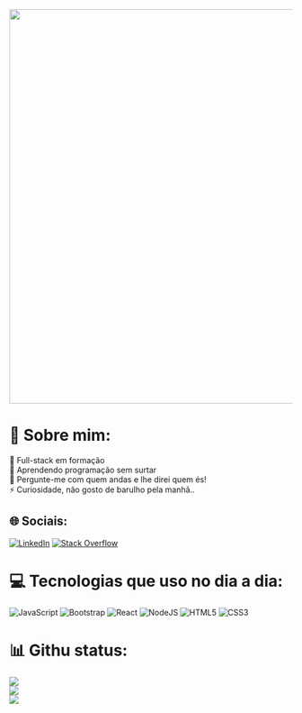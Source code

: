 <center>
<img width="700px" src="https://media0.giphy.com/media/13HgwGsXF0aiGY/giphy.gif?cid=790b76117918bbc69418bde1ca20ac7897d1f89568c82cbf&rid=giphy.gif&ct=g" style="max-width: 100%;">
</center>

# 💫 Sobre mim:
🔭 Full-stack em formação<br>🌱 Aprendendo programação sem surtar<br>💬 Pergunte-me com quem andas e lhe direi quem és!<br>⚡ Curiosidade, não gosto de barulho pela manhã..


## 🌐 Sociais:
[![LinkedIn](https://img.shields.io/badge/LinkedIn-%230077B5.svg?logo=linkedin&logoColor=white)](https://linkedin.com/in/https://www.linkedin.com/in/gabriellbonfim/) [![Stack Overflow](https://img.shields.io/badge/-Stackoverflow-FE7A16?logo=stack-overflow&logoColor=white)](https://stackoverflow.com/users/https://www.codewars.com/users/GabrielSouza2) 

# 💻 Tecnologias que uso no dia a dia:
![JavaScript](https://img.shields.io/badge/javascript-%23323330.svg?style=for-the-badge&logo=javascript&logoColor=%23F7DF1E) ![Bootstrap](https://img.shields.io/badge/bootstrap-%23563D7C.svg?style=for-the-badge&logo=bootstrap&logoColor=white) ![React](https://img.shields.io/badge/react-%2320232a.svg?style=for-the-badge&logo=react&logoColor=%2361DAFB) ![NodeJS](https://img.shields.io/badge/node.js-6DA55F?style=for-the-badge&logo=node.js&logoColor=white) ![HTML5](https://img.shields.io/badge/html5-%23E34F26.svg?style=for-the-badge&logo=html5&logoColor=white) ![CSS3](https://img.shields.io/badge/css3-%231572B6.svg?style=for-the-badge&logo=css3&logoColor=white)
# 📊 Githu status:
![](https://github-readme-stats.vercel.app/api?username=GabrielSouza2&theme=react&hide_border=false&include_all_commits=true&count_private=false)<br/>
![](https://github-readme-streak-stats.herokuapp.com/?user=GabrielSouza2&theme=react&hide_border=false)<br/>
![](https://github-readme-stats.vercel.app/api/top-langs/?username=GabrielSouza2&theme=react&hide_border=false&include_all_commits=true&count_private=false&layout=compact)

<!-- Proudly created with GPRM ( https://gprm.itsvg.in ) -->
